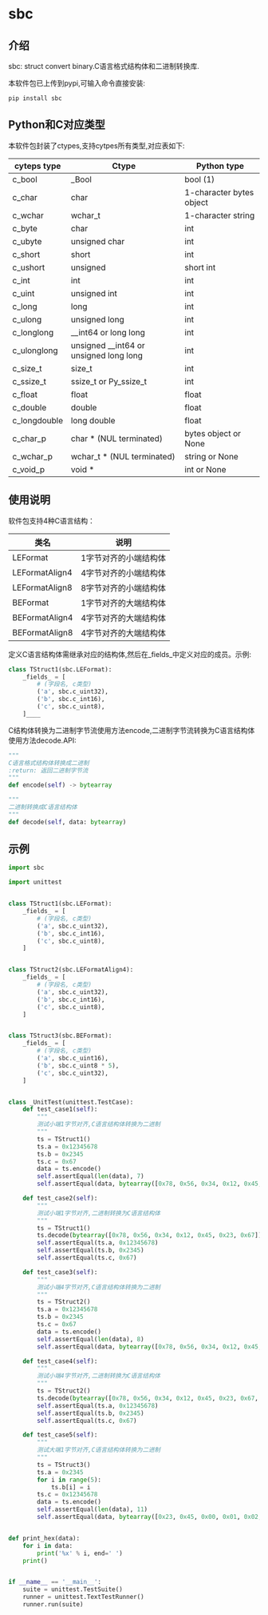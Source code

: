 # sbc

## 介绍
sbc: struct convert binary.C语言格式结构体和二进制转换库.

本软件包已上传到pypi,可输入命令直接安装:
```shell
pip install sbc
```

## Python和C对应类型
本软件包封装了ctypes,支持cytpes所有类型,对应表如下:

cyteps type|Ctype|Python type
---|---|---
c_bool|_Bool|bool (1)
c_char|char|1-character bytes object
c_wchar|wchar_t|1-character string
c_byte|char|int
c_ubyte|unsigned char|int
c_short|short|int
c_ushort|unsigned|short	int
c_int|int|int
c_uint|unsigned int|int
c_long|long|int
c_ulong|unsigned long|int
c_longlong|__int64 or long long|int
c_ulonglong|unsigned __int64 or unsigned long long|int
c_size_t|size_t|int
c_ssize_t|ssize_t or Py_ssize_t|int
c_float|float|float
c_double|double|float
c_longdouble|long double|float
c_char_p|char * (NUL terminated)|bytes object or None
c_wchar_p|wchar_t * (NUL terminated)|string or None
c_void_p|void *|int or None

## 使用说明
软件包支持4种C语言结构：

类名|说明
---|---
LEFormat|1字节对齐的小端结构体
LEFormatAlign4|4字节对齐的小端结构体
LEFormatAlign8|8字节对齐的小端结构体
BEFormat|1字节对齐的大端结构体
BEFormatAlign4|4字节对齐的大端结构体
BEFormatAlign8|4字节对齐的大端结构体

定义C语言结构体需继承对应的结构体,然后在_fields_中定义对应的成员。示例:
```python
class TStruct1(sbc.LEFormat):
    _fields_ = [
        # (字段名, c类型)
        ('a', sbc.c_uint32),
        ('b', sbc.c_int16),
        ('c', sbc.c_uint8),
    ]____
```

C结构体转换为二进制字节流使用方法encode,二进制字节流转换为C语言结构体使用方法decode.API:
```python
"""
C语言格式结构体转换成二进制
:return: 返回二进制字节流
"""
def encode(self) -> bytearray

"""
二进制转换成C语言结构体
"""
def decode(self, data: bytearray)
```


## 示例
```python
import sbc

import unittest


class TStruct1(sbc.LEFormat):
    _fields_ = [
        # (字段名, c类型)
        ('a', sbc.c_uint32),
        ('b', sbc.c_int16),
        ('c', sbc.c_uint8),
    ]


class TStruct2(sbc.LEFormatAlign4):
    _fields_ = [
        # (字段名, c类型)
        ('a', sbc.c_uint32),
        ('b', sbc.c_int16),
        ('c', sbc.c_uint8),
    ]


class TStruct3(sbc.BEFormat):
    _fields_ = [
        # (字段名, c类型)
        ('a', sbc.c_uint16),
        ('b', sbc.c_uint8 * 5),
        ('c', sbc.c_uint32),
    ]


class _UnitTest(unittest.TestCase):
    def test_case1(self):
        """
        测试小端1字节对齐,C语言结构体转换为二进制
        """
        ts = TStruct1()
        ts.a = 0x12345678
        ts.b = 0x2345
        ts.c = 0x67
        data = ts.encode()
        self.assertEqual(len(data), 7)
        self.assertEqual(data, bytearray([0x78, 0x56, 0x34, 0x12, 0x45, 0x23, 0x67]))

    def test_case2(self):
        """
        测试小端1字节对齐,二进制转换为C语言结构体
        """
        ts = TStruct1()
        ts.decode(bytearray([0x78, 0x56, 0x34, 0x12, 0x45, 0x23, 0x67]))
        self.assertEqual(ts.a, 0x12345678)
        self.assertEqual(ts.b, 0x2345)
        self.assertEqual(ts.c, 0x67)

    def test_case3(self):
        """
        测试小端4字节对齐,C语言结构体转换为二进制
        """
        ts = TStruct2()
        ts.a = 0x12345678
        ts.b = 0x2345
        ts.c = 0x67
        data = ts.encode()
        self.assertEqual(len(data), 8)
        self.assertEqual(data, bytearray([0x78, 0x56, 0x34, 0x12, 0x45, 0x23, 0x67, 0x00]))

    def test_case4(self):
        """
        测试小端4字节对齐,二进制转换为C语言结构体
        """
        ts = TStruct2()
        ts.decode(bytearray([0x78, 0x56, 0x34, 0x12, 0x45, 0x23, 0x67, 0x00]))
        self.assertEqual(ts.a, 0x12345678)
        self.assertEqual(ts.b, 0x2345)
        self.assertEqual(ts.c, 0x67)

    def test_case5(self):
        """
        测试大端1字节对齐,C语言结构体转换为二进制
        """
        ts = TStruct3()
        ts.a = 0x2345
        for i in range(5):
            ts.b[i] = i
        ts.c = 0x12345678
        data = ts.encode()
        self.assertEqual(len(data), 11)
        self.assertEqual(data, bytearray([0x23, 0x45, 0x00, 0x01, 0x02, 0x03, 0x04, 0x12, 0x34, 0x56, 0x78]))


def print_hex(data):
    for i in data:
        print('%x' % i, end=' ')
    print()


if __name__ == '__main__':
    suite = unittest.TestSuite()
    runner = unittest.TextTestRunner()
    runner.run(suite)
```
